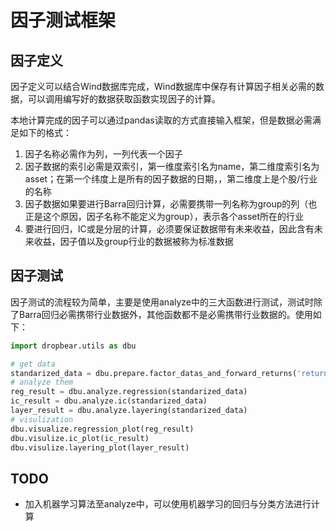 # 因子测试框架

## 因子定义

因子定义可以结合Wind数据库完成，Wind数据库中保存有计算因子相关必需的数据，可以调用编写好的数据获取函数实现因子的计算。

本地计算完成的因子可以通过pandas读取的方式直接输入框架，但是数据必需满足如下的格式：

1. 因子名称必需作为列，一列代表一个因子
2. 因子数据的索引必需是双索引，第一维度索引名为name，第二维度索引名为asset；在第一个纬度上是所有的因子数据的日期，，第二维度上是个股/行业的名称
3. 因子数据如果要进行Barra回归计算，必需要携带一列名称为group的列（也正是这个原因，因子名称不能定义为group），表示各个asset所在的行业
4. 要进行回归，IC或是分层的计算，必须要保证数据带有未来收益，因此含有未来收益，因子值以及group行业的数据被称为标准数据

## 因子测试

因子测试的流程较为简单，主要是使用analyze中的三大函数进行测试，测试时除了Barra回归必需携带行业数据外，其他函数都不是必需携带行业数据的。使用如下：

```python
import dropbear.utils as dbu

# get data
standarized_data = dbu.prepare.factor_datas_and_forward_returns('return_1m', ['2022-01-04', '2022-01-05'], forward_period=20)
# analyze them
reg_result = dbu.analyze.regression(standarized_data)
ic_result = dbu.analyze.ic(standarized_data)
layer_result = dbu.analyze.layering(standarized_data)
# visulization
dbu.visualize.regression_plot(reg_result)
dbu.visulize.ic_plot(ic_result)
dbu.visulize.layering_plot(layer_result)
```

## TODO

- 加入机器学习算法至analyze中，可以使用机器学习的回归与分类方法进行计算
